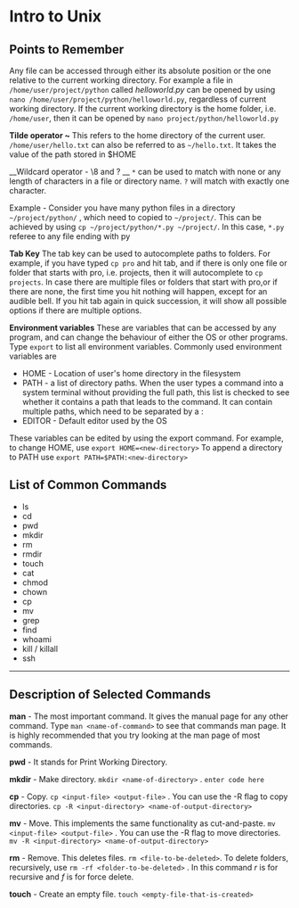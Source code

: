 Intro to Unix
===================

Points to Remember
------------------

Any file can be accessed through either its absolute position or the one relative to the current working directory.
For example a file in `/home/user/project/python` called *helloworld.py* can be opened by using `nano /home/user/project/python/helloworld.py`, regardless of current working directory. If the current working directory is the home folder, i.e. `/home/user`, then it can be opened by `nano project/python/helloworld.py` 

**Tilde operator ~** This refers to the home directory of the current user.  `/home/user/hello.txt` can also be referred to as `~/hello.txt`.  It takes the value of the path stored in $HOME

__Wildcard operator -  \8 and ? __
`*` can be used to match with none or any  length of characters in a file or directory name.
`?` will match with exactly one character.

Example - Consider you have many python files in a directory `~/project/python/` , which need to copied to `~/project/`. This can be achieved by using `cp ~/project/python/*.py ~/project/`. In this case, `*.py` referee to any file ending with py

**Tab Key** 
The tab key can be used to autocomplete paths to folders. For example, if you have typed `cp pro` and hit tab, and if there is only one file or folder that starts with pro, i.e. projects, then it will autocomplete to `cp projects`. In case there are multiple files or folders that start with pro,or if there are none, the first time you hit nothing will happen, except for an audible bell. If you hit tab again in quick succession, it will show all possible options if there are multiple options. 

**Environment variables**
These are variables that can be accessed by any program, and can change the behaviour of either the OS or other programs.
Type `export` to list all environment variables.
Commonly used environment variables are 

 - HOME - Location of user's home directory in the filesystem
 - PATH - a list of directory paths. When the user types a command into a system terminal without providing the full path, this list is checked to see whether it contains a path that leads to the command. It can contain multiple paths, which need to be separated by a :
 - EDITOR - Default editor used by the OS

These variables can be edited by using the export command.
For example, to change HOME, use `export HOME=<new-directory>`
To append a directory to PATH use `export PATH=$PATH:<new-directory>`


## List of Common Commands ##
 - ls
 - cd
 - pwd
 - mkdir
 - rm 
 - rmdir
 - touch
 - cat
 - chmod
 - chown
 - cp
 - mv
 - grep
 - find
 - whoami
 - kill / killall 
 - ssh

------
Description of Selected Commands
-------------
**man** - The most important command. It gives the manual page for any other command. Type 
`man <name-of-command>` to see that commands man page. It is highly recommended that you try looking at the man page of most commands.

**pwd** - It stands for Print Working Directory. 

**mkdir** - Make directory. `mkdir <name-of-directory>` . `enter code here`

**cp** - Copy.  `cp <input-file> <output-file>` . You can use the -R flag to copy directories. `cp -R <input-directory> <name-of-output-directory>`

**mv** - Move. This implements the same functionality as cut-and-paste.  `mv <input-file> <output-file>` . You can use the -R flag to move directories. `mv -R <input-directory> <name-of-output-directory>`

**rm** - Remove. This deletes files. `rm <file-to-be-deleted>`. To delete folders, recursively, use `rm -rf <folder-to-be-deleted>` . In this command *r* is for recursive and *f* is for force delete.

**touch** - Create an empty file. `touch <empty-file-that-is-created>`